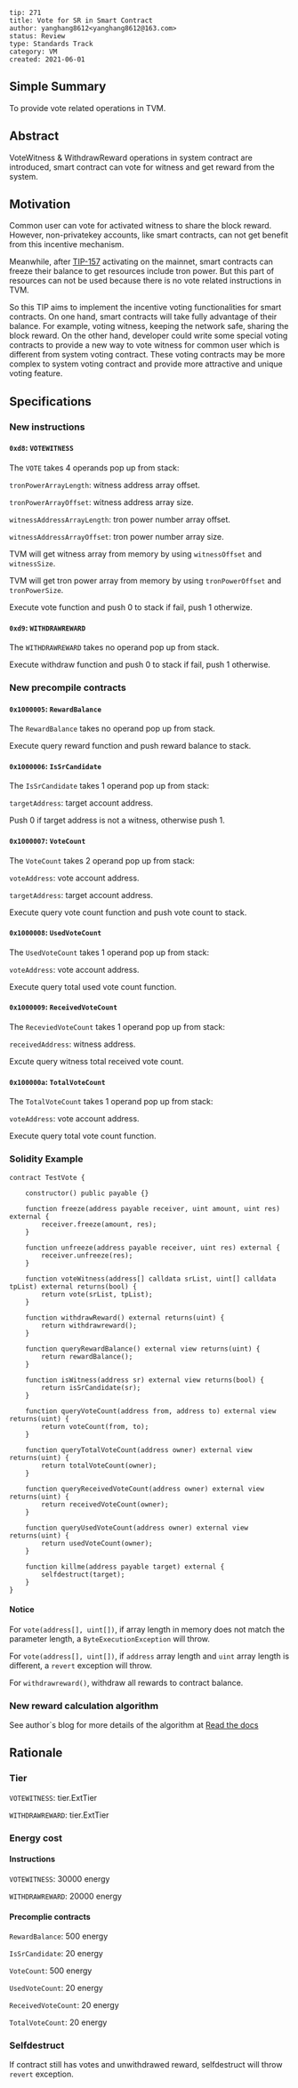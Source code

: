 ```
tip: 271
title: Vote for SR in Smart Contract
author: yanghang8612<yanghang8612@163.com>
status: Review
type: Standards Track
category: VM
created: 2021-06-01
```

## Simple Summary

To provide vote related operations in TVM.

## Abstract

VoteWitness & WithdrawReward operations in system contract are introduced, smart contract can vote for witness and get reward from the system.

## Motivation

Common user can vote for activated witness to share the block reward. However, non-privatekey accounts, like smart contracts, can not get benefit from this incentive mechanism. 

Meanwhile, after [TIP-157](https://github.com/tronprotocol/tips/blob/master/tip-157.md) activating on the mainnet, smart contracts can freeze their balance to get resources include tron power. But this part of resources can not be used because there is no vote related instructions in TVM.

So this TIP aims to implement the incentive voting functionalities for smart contracts. On one hand, smart contracts will take fully advantage of their balance. For example, voting witness, keeping the network safe, sharing the block reward. On the other hand, developer could write some special voting contracts to provide a new way to vote witness for common user which is different from system voting contract. These voting contracts may be more complex to system voting contract and provide more attractive and unique voting feature.

## Specifications

### New instructions

#### `0xd8`: `VOTEWITNESS`

The `VOTE` takes 4 operands pop up from stack:

`tronPowerArrayLength`: witness address array offset.

`tronPowerArrayOffset`: witness address array size.

`witnessAddressArrayLength`: tron power number array offset.

`witnessAddressArrayOffset`: tron power number array size.

TVM will get witness array from memory by using `witnessOffset` and `witnessSize`.

TVM will get tron power array from memory by using `tronPowerOffset` and `tronPowerSize`.

Execute vote function and push 0 to stack if fail, push 1 otherwize.

#### `0xd9`: `WITHDRAWREWARD`

The `WITHDRAWREWARD` takes no operand pop up from stack.

Execute withdraw function and push 0 to stack if fail, push 1 otherwise.

### New precompile contracts

#### `0x1000005`: `RewardBalance`

The `RewardBalance` takes no operand pop up from stack.

Execute query reward function and push reward balance to stack.

#### `0x1000006`: `IsSrCandidate`

The `IsSrCandidate` takes 1 operand pop up from stack:

`targetAddress`: target account address.

Push 0 if target address is not a witness, otherwise push 1.

#### `0x1000007`: `VoteCount`

The `VoteCount` takes 2 operand pop up from stack:

`voteAddress`: vote account address.

`targetAddress`: target account address.

Execute query vote count function and push vote count to stack.

#### `0x1000008`: `UsedVoteCount`

The `UsedVoteCount` takes 1 operand pop up from stack:

`voteAddress`: vote account address.

Execute query total used vote count function.

#### `0x1000009`: `ReceivedVoteCount`

The `ReceviedVoteCount` takes 1 operand pop up from stack:

`receivedAddress`: witness address.

Excute query witness total received vote count.

#### `0x100000a`: `TotalVoteCount`

The `TotalVoteCount` takes 1 operand pop up from stack:

`voteAddress`: vote account address.

Execute query total vote count function.


### Solidity Example

```solidity
contract TestVote {
    
    constructor() public payable {}

    function freeze(address payable receiver, uint amount, uint res) external {
        receiver.freeze(amount, res);
    }
    
    function unfreeze(address payable receiver, uint res) external {
        receiver.unfreeze(res);
    }
    
    function voteWitness(address[] calldata srList, uint[] calldata tpList) external returns(bool) {
        return vote(srList, tpList);
    }
    
    function withdrawReward() external returns(uint) {
        return withdrawreward();
    }
    
    function queryRewardBalance() external view returns(uint) {
        return rewardBalance();
    }
    
    function isWitness(address sr) external view returns(bool) {
        return isSrCandidate(sr);
    }
    
    function queryVoteCount(address from, address to) external view returns(uint) {
        return voteCount(from, to);
    }

    function queryTotalVoteCount(address owner) external view returns(uint) {
        return totalVoteCount(owner);
    }

    function queryReceivedVoteCount(address owner) external view returns(uint) {
        return receivedVoteCount(owner);
    }

    function queryUsedVoteCount(address owner) external view returns(uint) {
        return usedVoteCount(owner);
    }

    function killme(address payable target) external {
        selfdestruct(target);
    }
}
```

#### Notice

For `vote(address[], uint[])`, if array length in memory does not match the parameter length, a `ByteExecutionException` will throw.

For `vote(address[], uint[])`, if `address` array length and `uint` array length is different, a `revert` exception will throw.

For `withdrawreward()`, withdraw all rewards to contract balance.

### New reward calculation algorithm

See author`s blog for more details of the algorithm at [Read the docs](https://demo.hedgedoc.org/CfJEyFx2Slyp9kUD-e9qow)

## Rationale

### Tier

`VOTEWITNESS`: tier.ExtTier

`WITHDRAWREWARD`: tier.ExtTier

### Energy cost

#### Instructions

`VOTEWITNESS`: 30000 energy

`WITHDRAWREWARD`: 20000 energy

#### Precomplie contracts

`RewardBalance`: 500 energy

`IsSrCandidate`: 20 energy

`VoteCount`: 500 energy

`UsedVoteCount`: 20 energy

`ReceivedVoteCount`: 20 energy

`TotalVoteCount`: 20 energy


### Selfdestruct

If contract still has votes and unwithdrawed reward, selfdestruct will throw `revert` exception.
